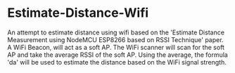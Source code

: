﻿# Estimate-Distance-Wifi

An attempt to estimate distance using wifi based on the 'Estimate Distance Measurement using NodeMCU ESP8266 based on RSSI Technique' paper. 
A WiFi Beacon, will act as a soft AP. The WiFi scanner will scan for the soft AP and take the average RSSI of the soft AP. Using the average, the formula 'da' will be used to estimate the distance based on the WiFi signal strength.

